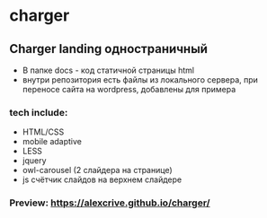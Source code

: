 # charger

## Charger landing одностраничный
* В папке docs - код статичной страницы html
* внутри репозитория есть файлы из локального сервера, при переносе сайта на wordpress, добавлены для примера

### tech include: 
* HTML/CSS 
* mobile adaptive
* LESS
* jquery
* owl-carousel (2 слайдера на странице)
* js счётчик слайдов на верхнем слайдере


### Preview: https://alexcrive.github.io/charger/

